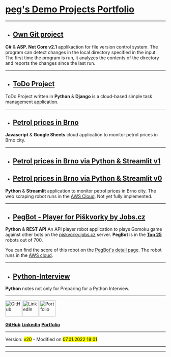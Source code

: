 # [**peg's Demo Projects Portfolio**](https://github.com/erlep/Portfolio)

---

- ## [Own Git project](<http://peg.aspifyhost.cz>)

**C#** & **ASP. Net Core v2.1** applikaction for file version control system.
The program can detect changes in the local directory specified in the input. The first time the program is run, it analyzes the contents of the directory and reports the changes since the last run.

---

- ## [ToDo Project](<https://peg.pythonanywhere.com>)

ToDo Project written in **Python** & **Django** is a cloud-based simple task management application.

---

- ## [Petrol prices in Brno](<https://erlep.github.io/Benzin_Brno>)

**Javascript** & **Google Sheets** cloud application to monitor petrol prices in Brno city.

---

- ## [Petrol prices in Brno via Python & Streamlit v1](<https://share.streamlit.io/erlep/ppbb/main/bbWeb.py>)

- ## [Petrol prices in Brno via Python & Streamlit v0](<https://share.streamlit.io/erlep/webtest/main/bbWeb.py>)

**Python** & **Streamlit** application to monitor petrol prices in Brno city.
The web scraping robot runs in the [AWS Cloud](https://aws.amazon.com).
Not yet fully implemented.

---

- ## [PegBot - Player for Piškvorky by Jobs.cz](<https://bit.ly/30rsSdX>)

**Python** & **REST API** An API player robot application to plays Gomoku game against other bots on the [piskvorky.jobs.cz](https://piskvorky.jobs.cz) server. **PegBot** is in the [**Top 25**](https://piskvorky.jobs.cz/prehled-hracu) robots out of 700.

You can find the score of this robot on the [PegBot's detail page](https://bit.ly/30rsSdX). The robot runs in the [AWS cloud](https://aws.amazon.com).

---

- ## [Python-Interview](<https://GitHub.com/ErleP/Python-Interview>)

**Python** notes not only for Preparing for a Python Interview.

---

<a href="https://GitHub.com/ErleP" target="_blank">
<img border="0" alt="GitHub" src="https://github.githubassets.com/images/modules/logos_page/GitHub-Mark.png" width="50" height="50">
</a>
<a href="http://lnnk.in/@pe" target="_blank">
<img border="0" alt="LinkedIn" src="https://upload.wikimedia.org/wikipedia/commons/c/ca/LinkedIn_logo_initials.png" width="50" height="50">
</a>
<a href="https://erlep.github.io/Portfolio" target="_blank">
<img border="0" alt="Portfolio" src="https://am4pap001files.storage.live.com/y4mcXaX-JYD0Kqa0Y9qpDF3lozpknJzSVPhQJyeB7DThGEXbeEixwSSo4PQ0BA8y2ZYlXBjtJxYoG8NSnyr0npbmbqzs1a66zUTFIKMXmXIEyJ_vQQqnnKjhtLJsAxxk0tIAAkjK_Fh40dlxKMba9JPKVhmDPFgWrAmoWNX1LrdDMWVTxQQKXP8c5KX1NfB2Zq0?width=3072&height=2304&cropmode=none" width="50" height="50">
</a>

[**GitHub**](https://GitHub.com/ErleP)
[**LinkedIn**](http://lnnk.in/@pe)
[**Portfolio**](https://erlep.github.io/Portfolio)

---

Version: <mark>v20</mark> - Modified on <mark>07.01.2022 18:01</mark>

---
---
